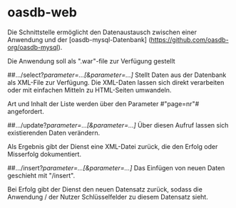# oasdb-web
Die Schnittstelle ermöglicht den Datenaustausch zwischen einer Anwendung und der [oasdb-mysql-Datenbank] (https://github.com/oasdb-org/oasdb-mysql).

Die Anwendung soll als ".war"-file zur Verfügung gestellt

##.../select?*parameter=...[&parameter=...]*
Stellt Daten aus der Datenbank als XML-File zur Verfügung. Die XML-Daten lassen sich direkt verarbeiten oder mit einfachen Mitteln zu HTML-Seiten umwandeln.

Art und Inhalt der Liste werden über den Parameter #"page=nr"# angefordert.

##.../update?*parameter=...[&parameter=...]*
Über diesen Aufruf lassen sich existierenden Daten verändern.

Als Ergebnis gibt der Dienst eine XML-Datei zurück, die den Erfolg oder Misserfolg dokumentiert.


##.../insert?*parameter=...[&parameter=...]*
Das Einfügen von neuen Daten geschieht mit "/insert". 

Bei Erfolg gibt der Dienst den neuen Datensatz zurück, sodass die Anwendung / der Nutzer Schlüsselfelder zu diesem Datensatz sieht.
